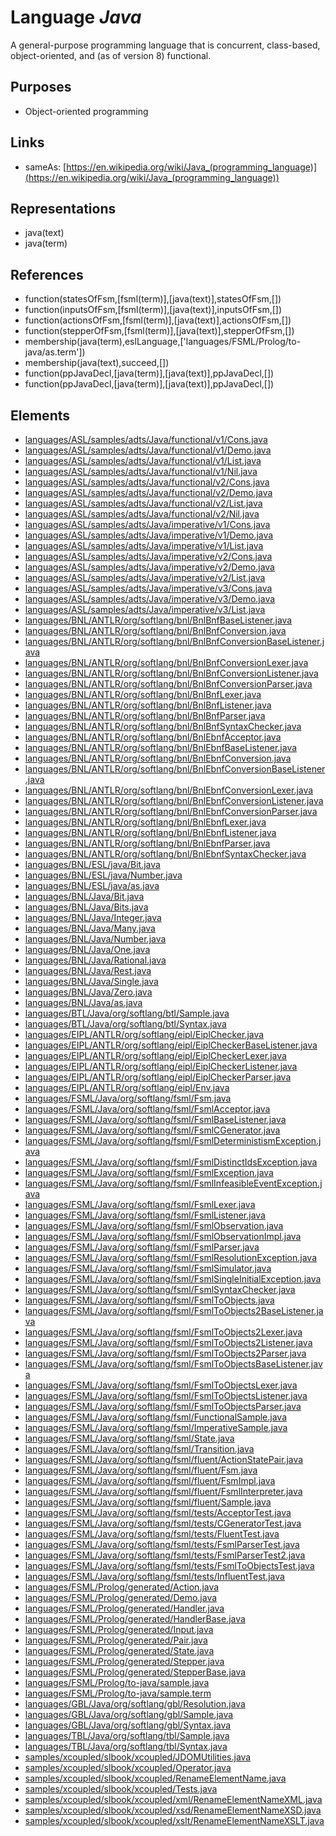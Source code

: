 # Language _Java_
A general-purpose programming language that is concurrent, class-based, object-oriented, and (as of version 8) functional.

## Purposes
* Object-oriented programming

## Links
* sameAs: [https://en.wikipedia.org/wiki/Java_(programming_language)](https://en.wikipedia.org/wiki/Java_(programming_language))

## Representations
* java(text)
* java(term)

## References
* function(statesOfFsm,[fsml(term)],[java(text)],statesOfFsm,[])
* function(inputsOfFsm,[fsml(term)],[java(text)],inputsOfFsm,[])
* function(actionsOfFsm,[fsml(term)],[java(text)],actionsOfFsm,[])
* function(stepperOfFsm,[fsml(term)],[java(text)],stepperOfFsm,[])
* membership(java(term),eslLanguage,['languages/FSML/Prolog/to-java/as.term'])
* membership(java(text),succeed,[])
* function(ppJavaDecl,[java(term)],[java(text)],ppJavaDecl,[])
* function(ppJavaDecl,[java(term)],[java(text)],ppJavaDecl,[])

## Elements
* [languages/ASL/samples/adts/Java/functional/v1/Cons.java](../../languages/ASL/samples/adts/Java/functional/v1/Cons.java)
* [languages/ASL/samples/adts/Java/functional/v1/Demo.java](../../languages/ASL/samples/adts/Java/functional/v1/Demo.java)
* [languages/ASL/samples/adts/Java/functional/v1/List.java](../../languages/ASL/samples/adts/Java/functional/v1/List.java)
* [languages/ASL/samples/adts/Java/functional/v1/Nil.java](../../languages/ASL/samples/adts/Java/functional/v1/Nil.java)
* [languages/ASL/samples/adts/Java/functional/v2/Cons.java](../../languages/ASL/samples/adts/Java/functional/v2/Cons.java)
* [languages/ASL/samples/adts/Java/functional/v2/Demo.java](../../languages/ASL/samples/adts/Java/functional/v2/Demo.java)
* [languages/ASL/samples/adts/Java/functional/v2/List.java](../../languages/ASL/samples/adts/Java/functional/v2/List.java)
* [languages/ASL/samples/adts/Java/functional/v2/Nil.java](../../languages/ASL/samples/adts/Java/functional/v2/Nil.java)
* [languages/ASL/samples/adts/Java/imperative/v1/Cons.java](../../languages/ASL/samples/adts/Java/imperative/v1/Cons.java)
* [languages/ASL/samples/adts/Java/imperative/v1/Demo.java](../../languages/ASL/samples/adts/Java/imperative/v1/Demo.java)
* [languages/ASL/samples/adts/Java/imperative/v1/List.java](../../languages/ASL/samples/adts/Java/imperative/v1/List.java)
* [languages/ASL/samples/adts/Java/imperative/v2/Cons.java](../../languages/ASL/samples/adts/Java/imperative/v2/Cons.java)
* [languages/ASL/samples/adts/Java/imperative/v2/Demo.java](../../languages/ASL/samples/adts/Java/imperative/v2/Demo.java)
* [languages/ASL/samples/adts/Java/imperative/v2/List.java](../../languages/ASL/samples/adts/Java/imperative/v2/List.java)
* [languages/ASL/samples/adts/Java/imperative/v3/Cons.java](../../languages/ASL/samples/adts/Java/imperative/v3/Cons.java)
* [languages/ASL/samples/adts/Java/imperative/v3/Demo.java](../../languages/ASL/samples/adts/Java/imperative/v3/Demo.java)
* [languages/ASL/samples/adts/Java/imperative/v3/List.java](../../languages/ASL/samples/adts/Java/imperative/v3/List.java)
* [languages/BNL/ANTLR/org/softlang/bnl/BnlBnfBaseListener.java](../../languages/BNL/ANTLR/org/softlang/bnl/BnlBnfBaseListener.java)
* [languages/BNL/ANTLR/org/softlang/bnl/BnlBnfConversion.java](../../languages/BNL/ANTLR/org/softlang/bnl/BnlBnfConversion.java)
* [languages/BNL/ANTLR/org/softlang/bnl/BnlBnfConversionBaseListener.java](../../languages/BNL/ANTLR/org/softlang/bnl/BnlBnfConversionBaseListener.java)
* [languages/BNL/ANTLR/org/softlang/bnl/BnlBnfConversionLexer.java](../../languages/BNL/ANTLR/org/softlang/bnl/BnlBnfConversionLexer.java)
* [languages/BNL/ANTLR/org/softlang/bnl/BnlBnfConversionListener.java](../../languages/BNL/ANTLR/org/softlang/bnl/BnlBnfConversionListener.java)
* [languages/BNL/ANTLR/org/softlang/bnl/BnlBnfConversionParser.java](../../languages/BNL/ANTLR/org/softlang/bnl/BnlBnfConversionParser.java)
* [languages/BNL/ANTLR/org/softlang/bnl/BnlBnfLexer.java](../../languages/BNL/ANTLR/org/softlang/bnl/BnlBnfLexer.java)
* [languages/BNL/ANTLR/org/softlang/bnl/BnlBnfListener.java](../../languages/BNL/ANTLR/org/softlang/bnl/BnlBnfListener.java)
* [languages/BNL/ANTLR/org/softlang/bnl/BnlBnfParser.java](../../languages/BNL/ANTLR/org/softlang/bnl/BnlBnfParser.java)
* [languages/BNL/ANTLR/org/softlang/bnl/BnlBnfSyntaxChecker.java](../../languages/BNL/ANTLR/org/softlang/bnl/BnlBnfSyntaxChecker.java)
* [languages/BNL/ANTLR/org/softlang/bnl/BnlEbnfAcceptor.java](../../languages/BNL/ANTLR/org/softlang/bnl/BnlEbnfAcceptor.java)
* [languages/BNL/ANTLR/org/softlang/bnl/BnlEbnfBaseListener.java](../../languages/BNL/ANTLR/org/softlang/bnl/BnlEbnfBaseListener.java)
* [languages/BNL/ANTLR/org/softlang/bnl/BnlEbnfConversion.java](../../languages/BNL/ANTLR/org/softlang/bnl/BnlEbnfConversion.java)
* [languages/BNL/ANTLR/org/softlang/bnl/BnlEbnfConversionBaseListener.java](../../languages/BNL/ANTLR/org/softlang/bnl/BnlEbnfConversionBaseListener.java)
* [languages/BNL/ANTLR/org/softlang/bnl/BnlEbnfConversionLexer.java](../../languages/BNL/ANTLR/org/softlang/bnl/BnlEbnfConversionLexer.java)
* [languages/BNL/ANTLR/org/softlang/bnl/BnlEbnfConversionListener.java](../../languages/BNL/ANTLR/org/softlang/bnl/BnlEbnfConversionListener.java)
* [languages/BNL/ANTLR/org/softlang/bnl/BnlEbnfConversionParser.java](../../languages/BNL/ANTLR/org/softlang/bnl/BnlEbnfConversionParser.java)
* [languages/BNL/ANTLR/org/softlang/bnl/BnlEbnfLexer.java](../../languages/BNL/ANTLR/org/softlang/bnl/BnlEbnfLexer.java)
* [languages/BNL/ANTLR/org/softlang/bnl/BnlEbnfListener.java](../../languages/BNL/ANTLR/org/softlang/bnl/BnlEbnfListener.java)
* [languages/BNL/ANTLR/org/softlang/bnl/BnlEbnfParser.java](../../languages/BNL/ANTLR/org/softlang/bnl/BnlEbnfParser.java)
* [languages/BNL/ANTLR/org/softlang/bnl/BnlEbnfSyntaxChecker.java](../../languages/BNL/ANTLR/org/softlang/bnl/BnlEbnfSyntaxChecker.java)
* [languages/BNL/ESL/java/Bit.java](../../languages/BNL/ESL/java/Bit.java)
* [languages/BNL/ESL/java/Number.java](../../languages/BNL/ESL/java/Number.java)
* [languages/BNL/ESL/java/as.java](../../languages/BNL/ESL/java/as.java)
* [languages/BNL/Java/Bit.java](../../languages/BNL/Java/Bit.java)
* [languages/BNL/Java/Bits.java](../../languages/BNL/Java/Bits.java)
* [languages/BNL/Java/Integer.java](../../languages/BNL/Java/Integer.java)
* [languages/BNL/Java/Many.java](../../languages/BNL/Java/Many.java)
* [languages/BNL/Java/Number.java](../../languages/BNL/Java/Number.java)
* [languages/BNL/Java/One.java](../../languages/BNL/Java/One.java)
* [languages/BNL/Java/Rational.java](../../languages/BNL/Java/Rational.java)
* [languages/BNL/Java/Rest.java](../../languages/BNL/Java/Rest.java)
* [languages/BNL/Java/Single.java](../../languages/BNL/Java/Single.java)
* [languages/BNL/Java/Zero.java](../../languages/BNL/Java/Zero.java)
* [languages/BNL/Java/as.java](../../languages/BNL/Java/as.java)
* [languages/BTL/Java/org/softlang/btl/Sample.java](../../languages/BTL/Java/org/softlang/btl/Sample.java)
* [languages/BTL/Java/org/softlang/btl/Syntax.java](../../languages/BTL/Java/org/softlang/btl/Syntax.java)
* [languages/EIPL/ANTLR/org/softlang/eipl/EiplChecker.java](../../languages/EIPL/ANTLR/org/softlang/eipl/EiplChecker.java)
* [languages/EIPL/ANTLR/org/softlang/eipl/EiplCheckerBaseListener.java](../../languages/EIPL/ANTLR/org/softlang/eipl/EiplCheckerBaseListener.java)
* [languages/EIPL/ANTLR/org/softlang/eipl/EiplCheckerLexer.java](../../languages/EIPL/ANTLR/org/softlang/eipl/EiplCheckerLexer.java)
* [languages/EIPL/ANTLR/org/softlang/eipl/EiplCheckerListener.java](../../languages/EIPL/ANTLR/org/softlang/eipl/EiplCheckerListener.java)
* [languages/EIPL/ANTLR/org/softlang/eipl/EiplCheckerParser.java](../../languages/EIPL/ANTLR/org/softlang/eipl/EiplCheckerParser.java)
* [languages/EIPL/ANTLR/org/softlang/eipl/Env.java](../../languages/EIPL/ANTLR/org/softlang/eipl/Env.java)
* [languages/FSML/Java/org/softlang/fsml/Fsm.java](../../languages/FSML/Java/org/softlang/fsml/Fsm.java)
* [languages/FSML/Java/org/softlang/fsml/FsmlAcceptor.java](../../languages/FSML/Java/org/softlang/fsml/FsmlAcceptor.java)
* [languages/FSML/Java/org/softlang/fsml/FsmlBaseListener.java](../../languages/FSML/Java/org/softlang/fsml/FsmlBaseListener.java)
* [languages/FSML/Java/org/softlang/fsml/FsmlCGenerator.java](../../languages/FSML/Java/org/softlang/fsml/FsmlCGenerator.java)
* [languages/FSML/Java/org/softlang/fsml/FsmlDeterministismException.java](../../languages/FSML/Java/org/softlang/fsml/FsmlDeterministismException.java)
* [languages/FSML/Java/org/softlang/fsml/FsmlDistinctIdsException.java](../../languages/FSML/Java/org/softlang/fsml/FsmlDistinctIdsException.java)
* [languages/FSML/Java/org/softlang/fsml/FsmlException.java](../../languages/FSML/Java/org/softlang/fsml/FsmlException.java)
* [languages/FSML/Java/org/softlang/fsml/FsmlInfeasibleEventException.java](../../languages/FSML/Java/org/softlang/fsml/FsmlInfeasibleEventException.java)
* [languages/FSML/Java/org/softlang/fsml/FsmlLexer.java](../../languages/FSML/Java/org/softlang/fsml/FsmlLexer.java)
* [languages/FSML/Java/org/softlang/fsml/FsmlListener.java](../../languages/FSML/Java/org/softlang/fsml/FsmlListener.java)
* [languages/FSML/Java/org/softlang/fsml/FsmlObservation.java](../../languages/FSML/Java/org/softlang/fsml/FsmlObservation.java)
* [languages/FSML/Java/org/softlang/fsml/FsmlObservationImpl.java](../../languages/FSML/Java/org/softlang/fsml/FsmlObservationImpl.java)
* [languages/FSML/Java/org/softlang/fsml/FsmlParser.java](../../languages/FSML/Java/org/softlang/fsml/FsmlParser.java)
* [languages/FSML/Java/org/softlang/fsml/FsmlResolutionException.java](../../languages/FSML/Java/org/softlang/fsml/FsmlResolutionException.java)
* [languages/FSML/Java/org/softlang/fsml/FsmlSimulator.java](../../languages/FSML/Java/org/softlang/fsml/FsmlSimulator.java)
* [languages/FSML/Java/org/softlang/fsml/FsmlSingleInitialException.java](../../languages/FSML/Java/org/softlang/fsml/FsmlSingleInitialException.java)
* [languages/FSML/Java/org/softlang/fsml/FsmlSyntaxChecker.java](../../languages/FSML/Java/org/softlang/fsml/FsmlSyntaxChecker.java)
* [languages/FSML/Java/org/softlang/fsml/FsmlToObjects.java](../../languages/FSML/Java/org/softlang/fsml/FsmlToObjects.java)
* [languages/FSML/Java/org/softlang/fsml/FsmlToObjects2BaseListener.java](../../languages/FSML/Java/org/softlang/fsml/FsmlToObjects2BaseListener.java)
* [languages/FSML/Java/org/softlang/fsml/FsmlToObjects2Lexer.java](../../languages/FSML/Java/org/softlang/fsml/FsmlToObjects2Lexer.java)
* [languages/FSML/Java/org/softlang/fsml/FsmlToObjects2Listener.java](../../languages/FSML/Java/org/softlang/fsml/FsmlToObjects2Listener.java)
* [languages/FSML/Java/org/softlang/fsml/FsmlToObjects2Parser.java](../../languages/FSML/Java/org/softlang/fsml/FsmlToObjects2Parser.java)
* [languages/FSML/Java/org/softlang/fsml/FsmlToObjectsBaseListener.java](../../languages/FSML/Java/org/softlang/fsml/FsmlToObjectsBaseListener.java)
* [languages/FSML/Java/org/softlang/fsml/FsmlToObjectsLexer.java](../../languages/FSML/Java/org/softlang/fsml/FsmlToObjectsLexer.java)
* [languages/FSML/Java/org/softlang/fsml/FsmlToObjectsListener.java](../../languages/FSML/Java/org/softlang/fsml/FsmlToObjectsListener.java)
* [languages/FSML/Java/org/softlang/fsml/FsmlToObjectsParser.java](../../languages/FSML/Java/org/softlang/fsml/FsmlToObjectsParser.java)
* [languages/FSML/Java/org/softlang/fsml/FunctionalSample.java](../../languages/FSML/Java/org/softlang/fsml/FunctionalSample.java)
* [languages/FSML/Java/org/softlang/fsml/ImperativeSample.java](../../languages/FSML/Java/org/softlang/fsml/ImperativeSample.java)
* [languages/FSML/Java/org/softlang/fsml/State.java](../../languages/FSML/Java/org/softlang/fsml/State.java)
* [languages/FSML/Java/org/softlang/fsml/Transition.java](../../languages/FSML/Java/org/softlang/fsml/Transition.java)
* [languages/FSML/Java/org/softlang/fsml/fluent/ActionStatePair.java](../../languages/FSML/Java/org/softlang/fsml/fluent/ActionStatePair.java)
* [languages/FSML/Java/org/softlang/fsml/fluent/Fsm.java](../../languages/FSML/Java/org/softlang/fsml/fluent/Fsm.java)
* [languages/FSML/Java/org/softlang/fsml/fluent/FsmImpl.java](../../languages/FSML/Java/org/softlang/fsml/fluent/FsmImpl.java)
* [languages/FSML/Java/org/softlang/fsml/fluent/FsmlInterpreter.java](../../languages/FSML/Java/org/softlang/fsml/fluent/FsmlInterpreter.java)
* [languages/FSML/Java/org/softlang/fsml/fluent/Sample.java](../../languages/FSML/Java/org/softlang/fsml/fluent/Sample.java)
* [languages/FSML/Java/org/softlang/fsml/tests/AcceptorTest.java](../../languages/FSML/Java/org/softlang/fsml/tests/AcceptorTest.java)
* [languages/FSML/Java/org/softlang/fsml/tests/CGeneratorTest.java](../../languages/FSML/Java/org/softlang/fsml/tests/CGeneratorTest.java)
* [languages/FSML/Java/org/softlang/fsml/tests/FluentTest.java](../../languages/FSML/Java/org/softlang/fsml/tests/FluentTest.java)
* [languages/FSML/Java/org/softlang/fsml/tests/FsmlParserTest.java](../../languages/FSML/Java/org/softlang/fsml/tests/FsmlParserTest.java)
* [languages/FSML/Java/org/softlang/fsml/tests/FsmlParserTest2.java](../../languages/FSML/Java/org/softlang/fsml/tests/FsmlParserTest2.java)
* [languages/FSML/Java/org/softlang/fsml/tests/FsmlToObjectsTest.java](../../languages/FSML/Java/org/softlang/fsml/tests/FsmlToObjectsTest.java)
* [languages/FSML/Java/org/softlang/fsml/tests/InfluentTest.java](../../languages/FSML/Java/org/softlang/fsml/tests/InfluentTest.java)
* [languages/FSML/Prolog/generated/Action.java](../../languages/FSML/Prolog/generated/Action.java)
* [languages/FSML/Prolog/generated/Demo.java](../../languages/FSML/Prolog/generated/Demo.java)
* [languages/FSML/Prolog/generated/Handler.java](../../languages/FSML/Prolog/generated/Handler.java)
* [languages/FSML/Prolog/generated/HandlerBase.java](../../languages/FSML/Prolog/generated/HandlerBase.java)
* [languages/FSML/Prolog/generated/Input.java](../../languages/FSML/Prolog/generated/Input.java)
* [languages/FSML/Prolog/generated/Pair.java](../../languages/FSML/Prolog/generated/Pair.java)
* [languages/FSML/Prolog/generated/State.java](../../languages/FSML/Prolog/generated/State.java)
* [languages/FSML/Prolog/generated/Stepper.java](../../languages/FSML/Prolog/generated/Stepper.java)
* [languages/FSML/Prolog/generated/StepperBase.java](../../languages/FSML/Prolog/generated/StepperBase.java)
* [languages/FSML/Prolog/to-java/sample.java](../../languages/FSML/Prolog/to-java/sample.java)
* [languages/FSML/Prolog/to-java/sample.term](../../languages/FSML/Prolog/to-java/sample.term)
* [languages/GBL/Java/org/softlang/gbl/Resolution.java](../../languages/GBL/Java/org/softlang/gbl/Resolution.java)
* [languages/GBL/Java/org/softlang/gbl/Sample.java](../../languages/GBL/Java/org/softlang/gbl/Sample.java)
* [languages/GBL/Java/org/softlang/gbl/Syntax.java](../../languages/GBL/Java/org/softlang/gbl/Syntax.java)
* [languages/TBL/Java/org/softlang/tbl/Sample.java](../../languages/TBL/Java/org/softlang/tbl/Sample.java)
* [languages/TBL/Java/org/softlang/tbl/Syntax.java](../../languages/TBL/Java/org/softlang/tbl/Syntax.java)
* [samples/xcoupled/slbook/xcoupled/JDOMUtilities.java](../../samples/xcoupled/slbook/xcoupled/JDOMUtilities.java)
* [samples/xcoupled/slbook/xcoupled/Operator.java](../../samples/xcoupled/slbook/xcoupled/Operator.java)
* [samples/xcoupled/slbook/xcoupled/RenameElementName.java](../../samples/xcoupled/slbook/xcoupled/RenameElementName.java)
* [samples/xcoupled/slbook/xcoupled/Tests.java](../../samples/xcoupled/slbook/xcoupled/Tests.java)
* [samples/xcoupled/slbook/xcoupled/xml/RenameElementNameXML.java](../../samples/xcoupled/slbook/xcoupled/xml/RenameElementNameXML.java)
* [samples/xcoupled/slbook/xcoupled/xsd/RenameElementNameXSD.java](../../samples/xcoupled/slbook/xcoupled/xsd/RenameElementNameXSD.java)
* [samples/xcoupled/slbook/xcoupled/xslt/RenameElementNameXSLT.java](../../samples/xcoupled/slbook/xcoupled/xslt/RenameElementNameXSLT.java)
